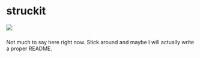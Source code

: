 # struckit
[![](https://jitci.com/gh/Struck713/struckit/svg)](https://jitci.com/gh/Struck713/struckit)

#####
Not much to say here right now. Stick around and maybe I will actually write a proper README.
